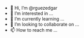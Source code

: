 - 👋 Hi, I’m @rguezedgar
- 👀 I’m interested in ...
- 🌱 I’m currently learning ...
- 💞️ I’m looking to collaborate on ...
- 📫 How to reach me ...

<!---
rguezedgar/rguezedgar is a ✨ special ✨ repository because its `README.md` (this file) appears on your GitHub profile.
You can click the Preview link to take a look at your changes.
--->
